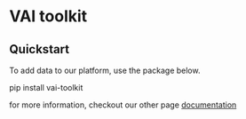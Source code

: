 # VAI toolkit

## Quickstart

To add data to our platform, use the package below.

pip install vai-toolkit

for more information, checkout our other page [documentation](https://virtuousai.bitbucket.io/docs/vai-toolkit/)